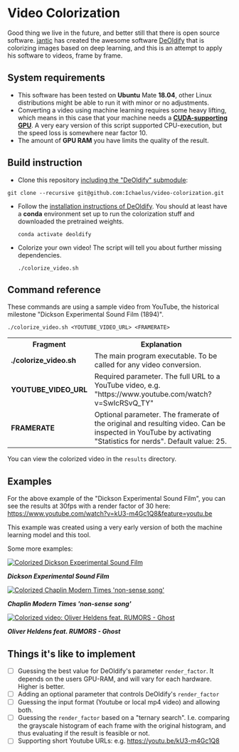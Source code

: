 # Video Colorization
Good thing we live in the future, and better still that there is open source software. [jantic](https://github.com/jantic) has created the awesome software [DeOldify](https://github.com/jantic/DeOldify) that is colorizing images based on deep learning, and this is an attempt to apply his software to videos, frame by frame.


## System requirements
* This software has been tested on **Ubuntu** Mate **18.04**, other Linux distributions might be able to run it with minor or no adjustments.
* Converting a video using machine learning requires some heavy lifting, which means in this case that your machine needs a **[CUDA-supporting GPU](https://developer.nvidia.com/cuda-gpus)**. A very eary version of this script supported CPU-execution, but the speed loss is somewhere near factor 10.
* The amount of **GPU RAM** you have limits the quality of the result.

## Build instruction
* Clone this repository [including the "DeOldify" submodule](https://blog.github.com/2016-02-01-working-with-submodules/):

`git clone --recursive git@github.com:Ichaelus/video-colorization.git`

* Follow the [installation instructions of DeOldify](https://github.com/jantic/DeOldify/#easy-install). You should at least have a **conda** environment set up to run the colorization stuff and downloaded the pretrained weights.

  `conda activate deoldify`
* Colorize your own video! The script will tell you about further missing dependencies.

  `./colorize_video.sh`

## Command reference
These commands are using a sample video from YouTube, the historical milestone "Dickson Experimental Sound Film (1894)".

`./colorize_video.sh <YOUTUBE_VIDEO_URL> <FRAMERATE>`

<table>
  <tr>
    <th>Fragment</th>
    <th>Explanation</th>
  </tr>
  <tr>
    <td><b>./colorize_video.sh</b></td>
    <td>The main program executable. To be called for any video conversion.</td>
  </tr>
  </tr>
  <tr>
    <td><b>YOUTUBE_VIDEO_URL</b></td>
    <td>Required parameter. The full URL to a YouTube video, e.g. "https://www.youtube.com/watch?v=SwIcRSvQ_TY"</td>
  </tr>
  </tr>
  <tr>
    <td><b>FRAMERATE</b></td>
    <td>Optional parameter. The framerate of the original and resulting video. Can be inspected in YouTube by activating "Statistics for nerds". Default value: 25.</td>
  </tr>
</table>


You can view the colorized video in the `results` directory.

## Examples
For the above example of the "Dickson Experimental Sound Film", you can see the results at 30fps with a render factor of 30 here:
https://www.youtube.com/watch?v=kU3-m4Gc1Q8&feature=youtu.be

This example was created using a very early version of both the machine learning model and this tool.

Some more examples:

[![Colorized Dickson Experimental Sound Film](https://img.youtube.com/vi/kU3-m4Gc1Q8/0.jpg)](https://www.youtube.com/watch?v=kU3-m4Gc1Q8 "Colorized Dickson Experimental Sound Film")

_**Dickson Experimental Sound Film**_

[![Colorized Chaplin Modern Times 'non-sense song'](https://img.youtube.com/vi/7VQaW1RZcU4/0.jpg)](https://www.youtube.com/watch?v=7VQaW1RZcU4 "Chaplin Modern Times 'non-sense song'")

_**Chaplin Modern Times 'non-sense song'**_

[![Colorized video: Oliver Heldens feat. RUMORS - Ghost](https://img.youtube.com/vi/1hGzCKObrlY/0.jpg)](https://www.youtube.com/watch?v=1hGzCKObrlY "Oliver Heldens feat. RUMORS - Ghost")

_**Oliver Heldens feat. RUMORS - Ghost**_


## Things it's like to implement

* [ ] Guessing the best value for DeOldify's parameter `render_factor`. It depends on the users GPU-RAM, and will vary for each hardware. Higher is better.
* [ ] Adding an optional parameter that controls DeOldify's `render_factor`
* [ ] Guessing the input format (Youtube or local mp4 video) and allowing both.
* [ ] Guessing the `render_factor` based on a "ternary search". I.e. comparing the grayscale histogram of each frame with the original histogram, and thus evaluating if the result is feasible or not.
* [ ] Supporting short Youtube URLs: e.g. https://youtu.be/kU3-m4Gc1Q8